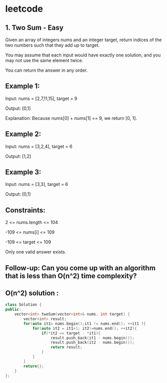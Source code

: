 # leetcode

## 1. Two Sum - Easy
Given an array of integers nums and an integer target, return indices of the two numbers such that they add up to target.

You may assume that each input would have exactly one solution, and you may not use the same element twice.

You can return the answer in any order.

## Example 1:
Input: nums = [2,7,11,15], target = 9

Output: [0,1]

Explanation: Because nums[0] + nums[1] == 9, we return [0, 1].

## Example 2:
Input: nums = [3,2,4], target = 6

Output: [1,2]

## Example 3:
Input: nums = [3,3], target = 6

Output: [0,1]

## Constraints:
2 <= nums.length <= 104

-109 <= nums[i] <= 109

-109 <= target <= 109

Only one valid answer exists.

## Follow-up: Can you come up with an algorithm that is less than O(n^2) time complexity?

## O(n^2) solution :
```cpp
class Solution {
public:
    vector<int> twoSum(vector<int>& nums, int target) {
        vector<int> result;
        for(auto it1= nums.begin();it1 != nums.end(); ++it1 ){
            for(auto it2 = it1+1; it2!=nums.end(); ++it2){
                if(*it2 == target - *it1){
                    result.push_back(it1 - nums.begin());
                    result.push_back(it2 - nums.begin());
                    return result;
                }
            }
        }
        return{};
    }
};
```